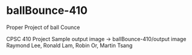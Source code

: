 ballBounce-410
==============

Proper Project of ball Counce

CPSC 410 Project
Sample output image -> ballBounce-410/output image
Raymond Lee, Ronald Lam, Robin Or, Martin Tsang
